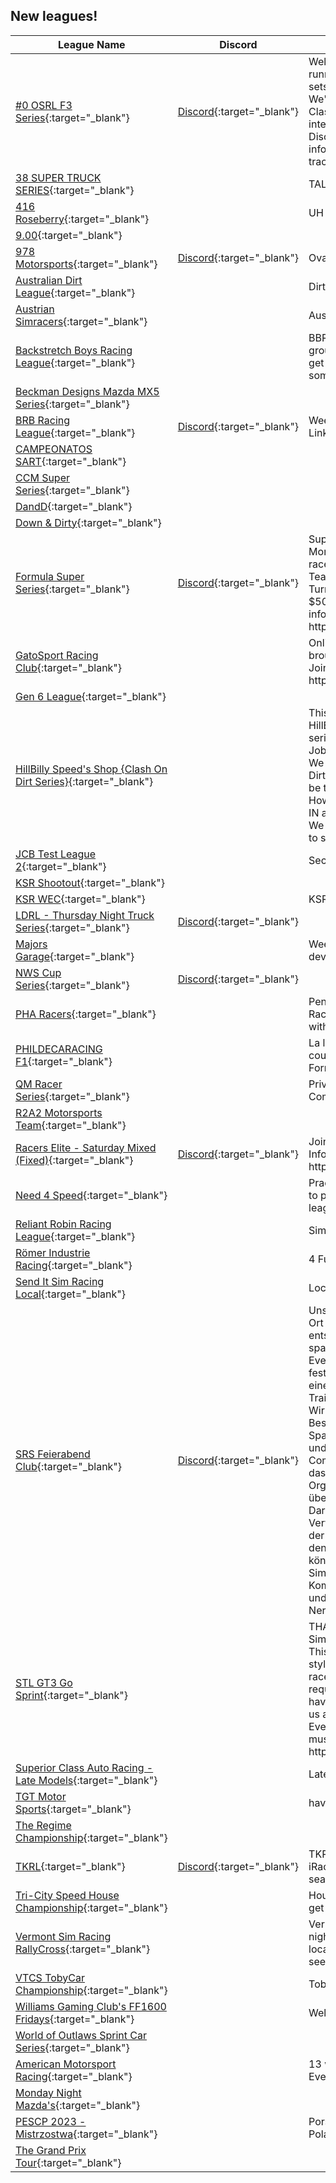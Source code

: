 ## New leagues!

| League Name | Discord | About |
|---------------------------------------------------------------------------------------------------------------------------------------------|------------------------------------------------------------------|------------------------------------------------------------------------------------------------------------------------------------------------------------------------------------------------------------------------------------------------------------------------------------------------------------------------------------------------------------------------------------------------------------------------------------------------------------------------------------------------------------------------------------------------------------------------------------------------------------------------------------------------------------------------------------------------------------------------------------------------------------------------------------------------------------------------------------------------------------------------------------------------------------------------|
|[\#0 OSRL F3 Series](https://members.iracing.com/membersite/member/LeagueView.do?league=10313){:target="_blank"} |[Discord](https://discord.gg/Y2CTXQfyez){:target="_blank"} |Welcome to the OSRL F3 League\! We're running a 10\-race F3 series with Fixed sets on Tuesday Nights at 7:30EST\. We're currently accepting drivers D Class Road or above\! If you're interested in joining, please join our Discord with the link below to get more information\! Hope to see you on the track\!   https://discord\.gg/Y2CTXQfyez |
|[38 SUPER TRUCK SERIES](https://members.iracing.com/membersite/member/LeagueView.do?league=10314){:target="_blank"} | |TALLADEGA 23 |
|[416 Roseberry](https://members.iracing.com/membersite/member/LeagueView.do?league=10321){:target="_blank"} | |UH oH |
|[9\.00](https://members.iracing.com/membersite/member/LeagueView.do?league=10328){:target="_blank"} | | |
|[978 Motorsports](https://members.iracing.com/membersite/member/LeagueView.do?league=10326){:target="_blank"} |[Discord](https://discord.gg/pbWNreZC9t){:target="_blank"} |Oval, Road & Super Speedway series |
|[Australian Dirt League](https://members.iracing.com/membersite/member/LeagueView.do?league=10294){:target="_blank"} | |Dirt League /Sprint cars |
|[Austrian Simracers](https://members.iracing.com/membersite/member/LeagueView.do?league=10295){:target="_blank"} | |Austrian Simracers e\.V\. |
|[Backstretch Boys Racing League](https://members.iracing.com/membersite/member/LeagueView.do?league=10309){:target="_blank"} | |BBRL is a league designed around a group of fellas who just love racing and get together every so often to have some competitive fun\! |
|[Beckman Designs Mazda MX5 Series](https://members.iracing.com/membersite/member/LeagueView.do?league=10318){:target="_blank"} | | |
|[BRB Racing League](https://members.iracing.com/membersite/member/LeagueView.do?league=10308){:target="_blank"} |[Discord](https://discord.gg/d8KjxUN8){:target="_blank"} |Weekly Next Gen Cup Series Discord Link https://discord\.gg/d8KjxUN8 |
|[CAMPEONATOS SART](https://members.iracing.com/membersite/member/LeagueView.do?league=10338){:target="_blank"} | | |
|[CCM Super Series](https://members.iracing.com/membersite/member/LeagueView.do?league=10333){:target="_blank"} | | |
|[DandD](https://members.iracing.com/membersite/member/LeagueView.do?league=10337){:target="_blank"} | | |
|[Down & Dirty](https://members.iracing.com/membersite/member/LeagueView.do?league=10311){:target="_blank"} | | |
|[Formula Super Series](https://members.iracing.com/membersite/member/LeagueView.do?league=10300){:target="_blank"} |[Discord](https://discord.gg/Bjb7tKdH3F){:target="_blank"} |Super Formula league running on Monday Nights\.  Sprint and Feature races\. 9 PM Eastern Time\.  Driver and Team Championships\.  Broadcast on Turn200's channel\.  $10 entry fee\. $50\+ Purse\.  Link to Discord for more information \-\> https://discord\.gg/Bjb7tKdH3F |
|[GatoSport Racing Club](https://members.iracing.com/membersite/member/LeagueView.do?league=10297){:target="_blank"} | |Online club racing from the people who brought you CurdTruck and Weezuka\. Join our discord: https://discord\.com/invite/ywVbGTyZrW |
|[Gen 6 League](https://members.iracing.com/membersite/member/LeagueView.do?league=10296){:target="_blank"} | | |
|[HillBilly Speed's Shop \{Clash On Dirt Series\}](https://members.iracing.com/membersite/member/LeagueView.do?league=10332){:target="_blank"} | |This is the First EVER league hosted by HillBilly Speed Shop, And this whole series is being live streamed by \{Slide Job Racing Network / RSN Track Side\.\} We are racing the dirt late model pros / Dirt UMPs the league race for pros will be tracked by iracing for points , However the UMPs will be tracked by us IN a \{GOOGLE DOC\} everyone can see\. We welcome you to join us and we hope to see some good racing |
|[JCB Test League 2](https://members.iracing.com/membersite/member/LeagueView.do?league=10325){:target="_blank"} | |Second test league |
|[KSR Shootout](https://members.iracing.com/membersite/member/LeagueView.do?league=10323){:target="_blank"} | | |
|[KSR WEC](https://members.iracing.com/membersite/member/LeagueView.do?league=10322){:target="_blank"} | |KSR World Endurance Championship |
|[LDRL \- Thursday Night Truck Series](https://members.iracing.com/membersite/member/LeagueView.do?league=10317){:target="_blank"} |[Discord](https://discord.gg/HrKjCm73p){:target="_blank"} | |
|[Majors Garage](https://members.iracing.com/membersite/member/LeagueView.do?league=10306){:target="_blank"} | |Weekly Pit Parties, coaching and development\! |
|[NWS Cup Series](https://members.iracing.com/membersite/member/LeagueView.do?league=10335){:target="_blank"} |[Discord](https://discord.gg/VuqWQtMVR){:target="_blank"} | |
|[PHA Racers](https://members.iracing.com/membersite/member/LeagueView.do?league=10304){:target="_blank"} | |Pennsylvania Hillclimb Association Racer off season series\. To join apply with Car \# and class you currently run\. |
|[PHILDECARACING F1](https://members.iracing.com/membersite/member/LeagueView.do?league=10339){:target="_blank"} | |La league Phildecaracing réservée aux courses et aux championnats de Formule 1 |
|[QM Racer Series](https://members.iracing.com/membersite/member/LeagueView.do?league=10302){:target="_blank"} | |Private Series for QM Friends and Competitors |
|[R2A2 Motorsports Team](https://members.iracing.com/membersite/member/LeagueView.do?league=10331){:target="_blank"} | | |
|[Racers Elite \- Saturday Mixed \(Fixed\)](https://members.iracing.com/membersite/member/LeagueView.do?league=10305){:target="_blank"} |[Discord](https://discord.gg/bKQEJYhHqJ){:target="_blank"} |Join our Discord for Additional Information\! https://discord\.gg/bKQEJYhHqJ |
|[Need 4 Speed](https://members.iracing.com/membersite/member/LeagueView.do?league=10330){:target="_blank"} | |Practice platform for members/friends to practice/learn upcoming outside league races\. |
|[Reliant Robin Racing League](https://members.iracing.com/membersite/member/LeagueView.do?league=10303){:target="_blank"} | |SimCoach Fun League |
|[Römer Industrie Racing](https://members.iracing.com/membersite/member/LeagueView.do?league=10315){:target="_blank"} | |4 Fun |
|[Send It Sim Racing Local](https://members.iracing.com/membersite/member/LeagueView.do?league=10329){:target="_blank"} | |Local Racers at SiSR Getzville NY |
|[SRS Feierabend Club](https://members.iracing.com/membersite/member/LeagueView.do?league=10307){:target="_blank"} |[Discord](https://discord.com/invite/BRJrUtrVcF){:target="_blank"} |Unser Feierabend Cup ist der perfekte Ort für Rennsportbegeisterte, um sich in entspannter Atmosphäre zu treffen und spannende Rennen zu erleben\. Unsere Events finden immer Abends an zuvor festgelegten Tagen statt und bieten einen abwechslungsreichen Ablauf mit Training, Qualifikation und zwei Rennen\. Wir haben keine Rating\-Beschränkungen und legen Wert auf Spaß und Gemeinschaft\.   Die Strecken und Fahrzeuge werden von der Community ausgewählt, und wir nutzen das Liga System, um eine reibungslose Organisation und eine klare Übersicht über die Teilnehmer zu gewährleisten\. Darüber hinaus ermutigen wir zur Verwendung von Voice Chat während der Rennen, um die Kommunikation und den sozialen Aspekt zu fördern\.   Ihr könnt euch direkt über den SimRaceShop Discord anmelden\.  Kommt vorbei, ladet eure Freunde ein, und lasst uns gemeinsam den Nervenkitzel des Rennsports erleben\! |
|[STL GT3 Go Sprint](https://members.iracing.com/membersite/member/LeagueView.do?league=10341){:target="_blank"} | |THANK YOU FOR CHECKING OUT Simracing team lowlands \! Overview This series will be a solo driver sprint style series with ten \(6\) races\. Each race will be 45 minutes with feul requirement \(START FEUL 50 %\)\. If you haven't done so already, please follow us and also please join our discord\. Everyone who registers for this event must join our community discord server\. https://discord\.com/invite/BWStKuFfCS |
|[Superior Class Auto Racing \- Late Models](https://members.iracing.com/membersite/member/LeagueView.do?league=10327){:target="_blank"} | |Late Model Fixed League |
|[TGT Motor Sports](https://members.iracing.com/membersite/member/LeagueView.do?league=10298){:target="_blank"} | |have fun be courteous and NO DRAMA |
|[The Regime Championship](https://members.iracing.com/membersite/member/LeagueView.do?league=10320){:target="_blank"} | | |
|[TKRL](https://members.iracing.com/membersite/member/LeagueView.do?league=10312){:target="_blank"} |[Discord](https://discord.gg/n47X6q83Hd){:target="_blank"} |TKRL is a progression based league on iRacing, we currently only have CUP for season one but plan to expand quickly |
|[Tri\-City Speed House Championship](https://members.iracing.com/membersite/member/LeagueView.do?league=10336){:target="_blank"} | |House drivers to get seat time and to get faster |
|[Vermont Sim Racing RallyCross](https://members.iracing.com/membersite/member/LeagueView.do?league=10299){:target="_blank"} | |Vermont Sim Racing hosting Monday night weekly RallyCross events\. Join us locally in out 5 racing sims or online and see if you've got what it takes to win\. |
|[VTCS TobyCar Championship](https://members.iracing.com/membersite/member/LeagueView.do?league=10310){:target="_blank"} | |TobyCar |
|[Williams Gaming Club's FF1600 Fridays](https://members.iracing.com/membersite/member/LeagueView.do?league=10324){:target="_blank"} | |Welcome to WGC's FF1600 Friday\! |
|[World of Outlaws Sprint Car Series](https://members.iracing.com/membersite/member/LeagueView.do?league=10342){:target="_blank"} | | |
|[American Motorsport Racing](https://members.iracing.com/membersite/member/LeagueView.do?league=10334){:target="_blank"} | |13 weeks of road racing per season\. Every Tuesday at 8:00pm\. |
|[Monday Night Mazda's](https://members.iracing.com/membersite/member/LeagueView.do?league=10316){:target="_blank"} | | |
|[PESCP 2023 \- Mistrzostwa](https://members.iracing.com/membersite/member/LeagueView.do?league=10319){:target="_blank"} | |Porsche Esports Sprint Challenge Poland 2023 |
|[The Grand Prix Tour](https://members.iracing.com/membersite/member/LeagueView.do?league=10301){:target="_blank"} | | |

